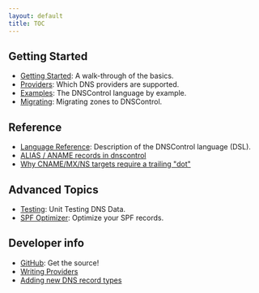 ```yaml
---
layout: default
title: TOC
---
```


## Getting Started
- [Getting Started]({{site.github.url}}/getting-started): A walk-through of the basics.
- [Providers]({{site.github.url}}/provider-list): Which DNS providers are supported.
- [Examples]({{site.github.url}}/examples): The DNSControl language by example.
- [Migrating]({{site.github.url}}/migrating): Migrating zones to DNSControl.

## Reference
- [Language Reference]({{site.github.url}}/js): Description of the DNSControl language (DSL).
- [ALIAS / ANAME records in dnscontrol]({{site.github.url}}/alias)
- [Why CNAME/MX/NS targets require a trailing "dot"]({{site.github.url}}/why-the-dot)

## Advanced Topics
- [Testing]({{site.github.url}}/unittests): Unit Testing DNS Data.
- [SPF Optimizer]({{site.github.url}}/spf-optimizer): Optimize your SPF records.

## Developer info
- [GitHub](https://github.com/StackExchange/dnscontrol): Get the source!
- [Writing Providers]({{site.github.url}}/writing-providers)
- [Adding new DNS record types]({{site.github.url}}/adding-new-rtypes)
